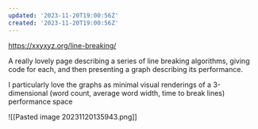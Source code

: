 ```yaml
---
updated: '2023-11-20T19:00:56Z'
created: '2023-11-20T19:00:56Z'
---
```

https://xxyxyz.org/line-breaking/

A really lovely page describing a series of line breaking algorithms, giving code for each, and then presenting a graph describing its performance.

I particularly love the graphs as minimal visual renderings of a 3-dimensional (word count, average word width, time to break lines) performance space

![[Pasted image 20231120135943.png]]